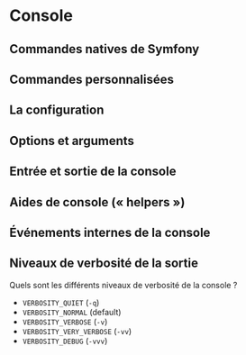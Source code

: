 # Console

## Commandes natives de Symfony

## Commandes personnalisées

## La configuration

## Options et arguments

## Entrée et sortie de la console

## Aides de console (« helpers »)

## Événements internes de la console

## Niveaux de verbosité de la sortie
Quels sont les différents niveaux de verbosité de la console ?
- `VERBOSITY_QUIET` (`-q`)
- `VERBOSITY_NORMAL` (default)
- `VERBOSITY_VERBOSE` (`-v`)
- `VERBOSITY_VERY_VERBOSE` (`-vv`)
- `VERBOSITY_DEBUG` (`-vvv`)

